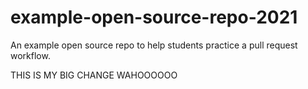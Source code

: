 # example-open-source-repo-2021

An example open source repo to help students practice a pull request workflow.

THIS IS MY BIG CHANGE WAHOOOOOO